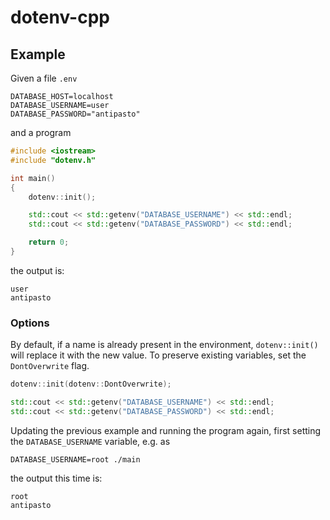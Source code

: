 # dotenv-cpp

## Example

Given a file `.env`

```shell
DATABASE_HOST=localhost
DATABASE_USERNAME=user
DATABASE_PASSWORD="antipasto"
```

and a program

```cpp
#include <iostream>
#include "dotenv.h"

int main()
{
    dotenv::init();

    std::cout << std::getenv("DATABASE_USERNAME") << std::endl;
    std::cout << std::getenv("DATABASE_PASSWORD") << std::endl;

    return 0;
}
```

the output is:

```
user
antipasto
```

### Options

By default, if a name is already present in the environment, `dotenv::init()` will replace it with the new value. To preserve existing variables, set the `DontOverwrite` flag.

```cpp
dotenv::init(dotenv::DontOverwrite);

std::cout << std::getenv("DATABASE_USERNAME") << std::endl;
std::cout << std::getenv("DATABASE_PASSWORD") << std::endl;
```

Updating the previous example and running the program again, first setting the `DATABASE_USERNAME` variable, e.g. as

```
DATABASE_USERNAME=root ./main
```

the output this time is:

```
root
antipasto
```
